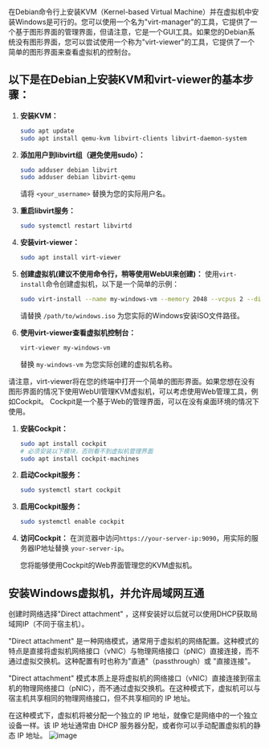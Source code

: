 在Debian命令行上安装KVM（Kernel-based Virtual Machine）并在虚拟机中安装Windows是可行的。您可以使用一个名为"virt-manager"的工具，它提供了一个基于图形界面的管理界面，但请注意，它是一个GUI工具。如果您的Debian系统没有图形界面，您可以尝试使用一个称为"virt-viewer"的工具，它提供了一个简单的图形界面来查看虚拟机的控制台。

## 以下是在Debian上安装KVM和virt-viewer的基本步骤：

1. **安装KVM：**
   ```bash
   sudo apt update
   sudo apt install qemu-kvm libvirt-clients libvirt-daemon-system
   ```

2. **添加用户到libvirt组（避免使用sudo）：**
   ```bash
   sudo adduser debian libvirt
   sudo adduser debian libvirt-qemu
   ```

   请将 `<your_username>` 替换为您的实际用户名。

3. **重启libvirt服务：**
   ```bash
   sudo systemctl restart libvirtd
   ```

4. **安装virt-viewer：**
   ```bash
   sudo apt install virt-viewer
   ```

5. **创建虚拟机(建议不使用命令行，稍等使用WebUI来创建)：**
   使用`virt-install`命令创建虚拟机，以下是一个简单的示例：
   ```bash
   sudo virt-install --name my-windows-vm --memory 2048 --vcpus 2 --disk size=20 --cdrom /path/to/windows.iso --os-type windows --os-variant win10
   ```

   请替换 `/path/to/windows.iso` 为您实际的Windows安装ISO文件路径。

6. **使用virt-viewer查看虚拟机控制台：**
   ```bash
   virt-viewer my-windows-vm
   ```

   替换 `my-windows-vm` 为您实际创建的虚拟机名称。

请注意，virt-viewer将在您的终端中打开一个简单的图形界面。如果您想在没有图形界面的情况下使用WebUI管理KVM虚拟机，可以考虑使用Web管理工具，例如Cockpit。 Cockpit是一个基于Web的管理界面，可以在没有桌面环境的情况下使用。

1. **安装Cockpit：**
   ```bash
   sudo apt install cockpit
   # 必须安装以下模块，否则看不到虚拟机管理界面
   sudo apt install cockpit-machines
   ```

2. **启动Cockpit服务：**
   ```bash
   sudo systemctl start cockpit
   ```

3. **启用Cockpit服务：**
   ```bash
   sudo systemctl enable cockpit
   ```

4. **访问Cockpit：**
   在浏览器中访问`https://your-server-ip:9090`，用实际的服务器IP地址替换 `your-server-ip`。

   您将能够使用Cockpit的Web界面管理您的KVM虚拟机。

## 安装Windows虚拟机，并允许局域网互通

创建时网络选择"Direct attachment" ，这样安装好以后就可以使用DHCP获取局域网IP（不同于宿主机）。

"Direct attachment" 是一种网络模式，通常用于虚拟机的网络配置。这种模式的特点是直接将虚拟机网络接口（vNIC）与物理网络接口（pNIC）直接连接，而不通过虚拟交换机。这种配置有时也称为"直通"（passthrough）或 "直接连接"。

"Direct attachment" 模式本质上是将虚拟机的网络接口（vNIC）直接连接到宿主机的物理网络接口（pNIC），而不通过虚拟交换机。在这种模式下，虚拟机可以与宿主机共享相同的物理网络接口，但不共享相同的 IP 地址。

在这种模式下，虚拟机将被分配一个独立的 IP 地址，就像它是网络中的一个独立设备一样。该 IP 地址通常由 DHCP 服务器分配，或者你可以手动配置虚拟机的静态 IP 地址。
![image](https://github.com/chenyjc/home-lab/assets/17583587/95d002de-5e63-42f0-a6dd-d4ff29ed4958)

